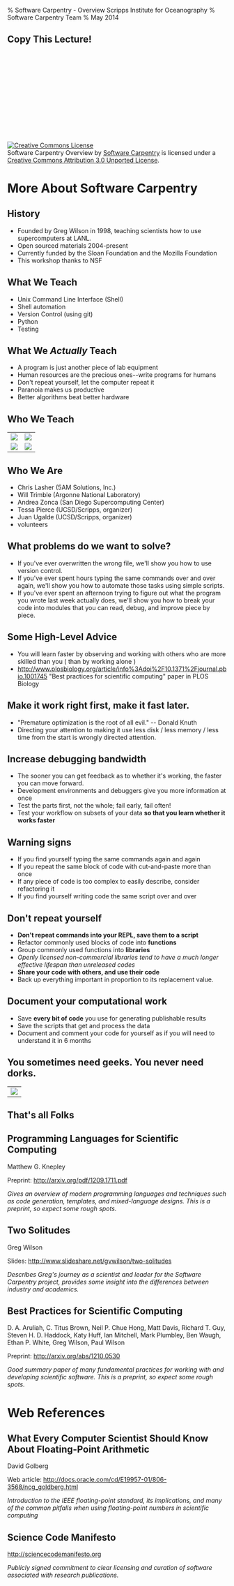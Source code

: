 % Software Carpentry - Overview
  Scripps Institute for Oceanography
% Software Carpentry Team
% May 2014 

## Copy This Lecture!
<br></br>
<br></br>
<br></br>
<br></br>
<br></br>
<br></br>
<a rel="license" href="http://creativecommons.org/licenses/by/3.0/deed.en_US"><img alt="Creative Commons License" style="border-width:0" src="http://i.creativecommons.org/l/by/3.0/88x31.png" /></a><br /><span xmlns:dct="http://purl.org/dc/terms/" href="http://purl.org/dc/dcmitype/InteractiveResource" property="dct:title" rel="dct:type">Software Carpentry Overview</span> by <a xmlns:cc="http://creativecommons.org/ns#" href="http://software-carpentry.net" property="cc:attributionName" rel="cc:attributionURL">Software Carpentry</a> is licensed under a <a rel="license" href="http://creativecommons.org/licenses/by/3.0/deed.en_US">Creative Commons Attribution 3.0 Unported License</a>.

# More About Software Carpentry

## History

* Founded by Greg Wilson in 1998, teaching scientists how to use supercomputers at LANL.
* Open sourced materials 2004-present
* Currently funded by the Sloan Foundation and the Mozilla Foundation
* This workshop thanks to NSF

## What We Teach

* Unix Command Line Interface (Shell)
* Shell automation 
* Version Control (using git)
* Python
* Testing

## What We *Actually* Teach

* A program is just another piece of lab equipment
* Human resources are the precious ones--write programs for humans
* Don't repeat yourself, let the computer repeat it
* Paranoia makes us productive
* Better algorithms beat better hardware

## Who We Teach

<div align="center">
<table>
<tr>
<td><img src="swc-demographics/thumb-age.png" /></td>
<td><img src="swc-demographics/thumb-role.png" /></td>
</tr>
<tr>
<td><img src="swc-demographics/thumb-gender.png" /></td>
<td><img src="swc-demographics/thumb-platform.png" /></td>
</tr>
</table>
</div>

## Who We Are

* Chris Lasher (5AM Solutions, Inc.)
* Will Trimble (Argonne National Laboratory)
* Andrea Zonca (San Diego Supercomputing Center) 
* Tessa Pierce (UCSD/Scripps, organizer)
* Juan Ugalde (UCSD/Scripps, organizer)
* volunteers
 
## What problems do we want to solve?

* If you've ever overwritten the wrong file, we'll show you how to use version control.
* If you've ever spent hours typing the same commands over and over again, we'll show you how to automate those tasks using simple scripts.
* If you've ever spent an afternoon trying to figure out what the program you wrote last week actually does, we'll show you how to break your code into modules that you can read, debug, and improve piece by piece.

## Some High-Level Advice

* You will learn faster by observing and working with others who are more
skilled than you ( than by working alone )
* http://www.plosbiology.org/article/info%3Adoi%2F10.1371%2Fjournal.pbio.1001745 "Best practices for scientific computing" paper in PLOS Biology

## Make it work right first, make it fast later.
* "Premature optimization is the root of all evil." -- Donald Knuth
* Directing your attention to making it use less disk / less memory /
less time from the start is wrongly directed attention.

## Increase debugging bandwidth

* The sooner you can get feedback as to whether it's working, the faster you can move forward. 
* Development environments and debuggers give you more information at once 
* Test the parts first, not the whole; fail early, fail often! 
* Test your workflow on subsets of your data **so that you learn whether
it works faster**

## Warning signs
* If you find yourself typing the same commands again and again
* If you repeat the same block of code with cut-and-paste more than once
* If any piece of code is too complex to easily describe, consider refactoring it
* If you find yourself writing code the same script over and over

## Don't repeat yourself 
* **Don't repeat commands into your REPL, save them to a script**
* Refactor commonly used blocks of code into **functions**
* Group commonly used functions into **libraries**
* *Openly licensed non-commercial libraries tend to have a much longer effective lifespan than unreleased codes*
* **Share your code with others, and use their code**
* Back up everything important in proportion to its replacement value.

## Document your computational work
* Save **every bit of code** you use for generating publishable results
* Save the scripts that get and process the data
* Document and comment your code for yourself as if you will need to understand
it in 6 months

## You sometimes need geeks.  You never need dorks.
<div align="center">
<table>
<tr>
<td><img src="swc-demographics/careful.png" /></td>
</tr>
</table>
</div>

## That's all Folks

## Programming Languages for Scientific Computing
Matthew G. Knepley

Preprint: http://arxiv.org/pdf/1209.1711.pdf

*Gives an overview of modern programming languages and techniques such as code
generation, templates, and mixed-language designs. This is a preprint,
so expect some rough spots.*

## Two Solitudes
Greg Wilson

Slides: http://www.slideshare.net/gvwilson/two-solitudes

*Describes Greg's journey as a scientist and leader for the Software Carpentry
project, provides some insight into the differences between industry and
academics.*

## Best Practices for Scientific Computing
D. A. Aruliah, C. Titus Brown, Neil P. Chue Hong, Matt Davis, Richard T. Guy,
Steven H. D. Haddock, Katy Huff, Ian Mitchell, Mark Plumbley, Ben Waugh,
Ethan P. White, Greg Wilson, Paul Wilson

Preprint: http://arxiv.org/abs/1210.0530

*Good summary paper of many fundamental practices for working with and
developing scientific software. This is a preprint, so expect some rough spots.*

# Web References

## What Every Computer Scientist Should Know About Floating-Point Arithmetic
David Golberg

Web article: http://docs.oracle.com/cd/E19957-01/806-3568/ncg_goldberg.html

*Introduction to the IEEE floating-point standard, its implications, and many of
the common pitfalls when using floating-point numbers in scientific computing*

## Science Code Manifesto

http://sciencecodemanifesto.org

*Publicly signed commitment to clear licensing and curation of software
associated with research publications.*

